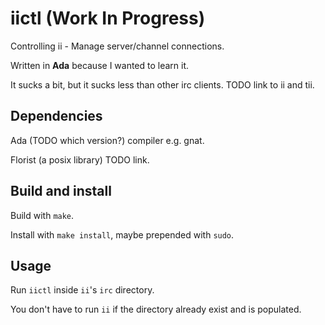# iictl (Work In Progress)
Controlling ii - Manage server/channel connections.

Written in **Ada** because I wanted to learn it.

It sucks a bit, but it sucks less than other irc clients.
TODO link to ii and tii.

## Dependencies
Ada (TODO which version?) compiler e.g. gnat.

Florist (a posix library) TODO link.

## Build and install
Build with `make`.

Install with `make install`, maybe prepended with `sudo`.

## Usage
Run `iictl` inside `ii`'s `irc` directory.

You don't have to run `ii` if the directory already exist and is populated.
